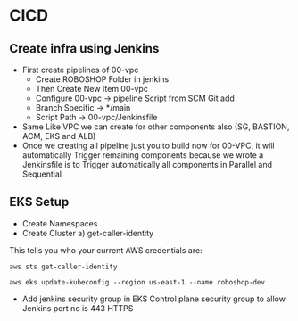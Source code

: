 # CICD

## Create infra using Jenkins
* First create pipelines of 00-vpc
    - Create ROBOSHOP Folder in jenkins 
    - Then Create New Item 00-vpc
    - Configure 00-vpc -> pipeline Script from SCM Git add <Git-repo-URL> 
    - Branch Specific -> */main
    - Script Path -> 00-vpc/Jenkinsfile
* Same Like VPC we can create for other components also (SG, BASTION, ACM, EKS and ALB)
* Once we creating all pipeline just you to build now for 00-VPC, it will automatically Trigger remaining components because we wrote a Jenkinsfile is to Trigger automatically all components in Parallel and Sequential

## EKS Setup
* Create Namespaces
* Create Cluster
a) get-caller-identity

This tells you who your current AWS credentials are:

```aws sts get-caller-identity```
```
aws eks update-kubeconfig --region us-east-1 --name roboshop-dev
```
* Add jenkins security group in EKS Control plane security group to allow Jenkins port no is 443 HTTPS